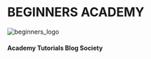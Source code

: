 
# BEGINNERS ACADEMY

![beginners_logo](https://user-images.githubusercontent.com/25995735/34597450-b64020ae-f1b4-11e7-89b2-276bddb42ffd.png)

#### Academy Tutorials Blog Society
